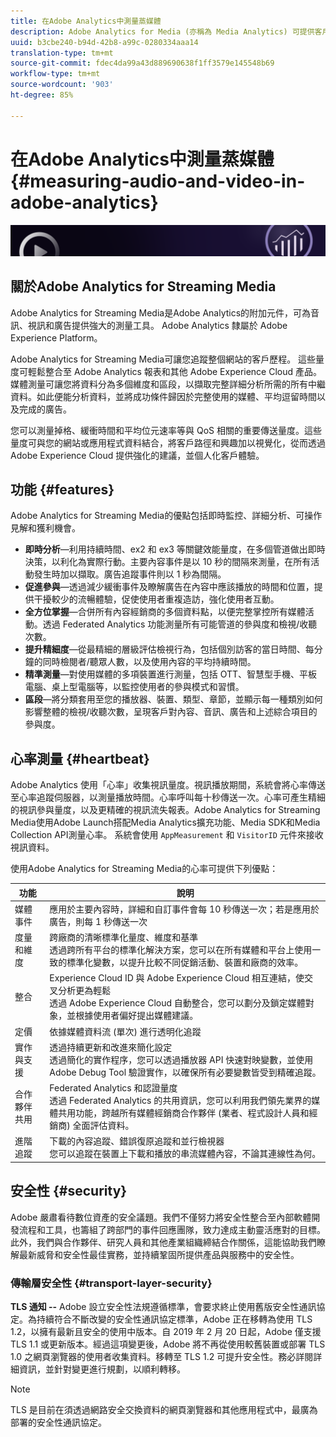 ```yaml
---
title: 在Adobe Analytics中測量蒸媒體
description: Adobe Analytics for Media (亦稱為 Media Analytics) 可提供客戶強大的內容、音訊和廣告媒體測量。
uuid: b3cbe240-b94d-42b8-a99c-0280334aaa14
translation-type: tm+mt
source-git-commit: fdec4da99a43d889690638f1ff3579e145548b69
workflow-type: tm+mt
source-wordcount: '903'
ht-degree: 85%

---
```



# 在Adobe Analytics中測量蒸媒體{#measuring-audio-and-video-in-adobe-analytics}

![橫幅](./assets/media_analytics_banner.png)

## 關於Adobe Analytics for Streaming Media

Adobe Analytics for Streaming Media是Adobe Analytics的附加元件，可為音訊、視訊和廣告提供強大的測量工具。 Adobe Analytics 隸屬於 Adobe Experience Platform。

Adobe Analytics for Streaming Media可讓您追蹤整個網站的客戶歷程。 這些量度可輕鬆整合至 Adobe Analytics 報表和其他 Adobe Experience Cloud 產品。媒體測量可讓您將資料分為多個維度和區段，以擷取完整詳細分析所需的所有中繼資料。如此便能分析資料，並將成功條件歸因於完整使用的媒體、平均逗留時間以及完成的廣告。

您可以測量掉格、緩衝時間和平均位元速率等與 QoS 相關的重要傳送量度。這些量度可與您的網站或應用程式資料結合，將客戶路徑和興趣加以視覺化，從而透過 Adobe Experience Cloud 提供強化的建議，並個人化客戶體驗。

## 功能 {#features}

Adobe Analytics for Streaming Media的優點包括即時監控、詳細分析、可操作見解和獲利機會。
* **即時分析**—利用持續時間、ex2 和 ex3 等關鍵效能量度，在多個管道做出即時決策，以利化為實際行動。主要內容事件是以 10 秒的間隔來測量，在所有活動發生時加以擷取。廣告追蹤事件則以 1 秒為間隔。
* **促進參與**—透過減少緩衝事件及瞭解廣告在內容中應該播放的時間和位置，提供干擾較少的流暢體驗，促使使用者重複造訪，強化使用者互動。
* **全方位掌握**—合併所有內容經銷商的多個資料點，以便完整掌控所有媒體活動。透過 Federated Analytics 功能測量所有可能管道的參與度和檢視/收聽次數。
* **提升精細度**—從最精細的層級評估檢視行為，包括個別訪客的當日時間、每分鐘的同時檢閱者/聽眾人數，以及使用內容的平均持續時間。
* **精準測量**—對使用媒體的多項裝置進行測量，包括 OTT、智慧型手機、平板電腦、桌上型電腦等，以監控使用者的參與模式和習慣。
* **區段**—將分類套用至您的播放器、裝置、類型、章節，並顯示每一種類別如何影響整體的檢視/收聽次數，呈現客戶對內容、音訊、廣告和上述綜合項目的參與度。

## 心率測量 {#heartbeat}

Adobe Analytics 使用「心率」收集視訊量度。視訊播放期間，系統會將心率傳送至心率追蹤伺服器，以測量播放時間。心率呼叫每十秒傳送一次。心率可產生精細的視訊參與量度，以及更精確的視訊流失報表。Adobe Analytics for Streaming Media使用Adobe Launch搭配Media Analytics擴充功能、Media SDK和Media Collection API測量心率。 系統會使用 `AppMeasurement` 和 `VisitorID` 元件來接收視訊資料。

使用Adobe Analytics for Streaming Media的心率可提供下列優點：

| 功能 | 說明 |
|----------------------------|-----------------------------------------------------------------------------------------------------------------------------------------------------------------------------------------------------------------------------------------------------------------------------------------------|
| 媒體事件 | 應用於主要內容時，詳細和自訂事件會每 10 秒傳送一次；若是應用於廣告，則每 1 秒傳送一次 |
| 度量和維度 | 跨廠商的清晰標準化量度、維度和基準<br>透過跨所有平台的標準化解決方案，您可以在所有媒體和平台上使用一致的標準化變數，以提升比較不同促銷活動、裝置和廠商的效率。 |
| 整合 | Experience Cloud ID 與 Adobe Experience Cloud 相互連結，使交叉分析更為輕鬆<br>透過 Adobe Experience Cloud 自動整合，您可以劃分及鎖定媒體對象，並根據使用者偏好提出媒體建議。 |
| 定價 | 依據媒體資料流 (單次) 進行透明化追蹤 |
| 實作與支援 | 透過持續更新和改進來簡化設定<br>透過簡化的實作程序，您可以透過播放器 API 快速對映變數，並使用 Adobe Debug Tool 驗證實作，以確保所有必要變數皆受到精確追蹤。 |
| 合作夥伴共用 | Federated Analytics 和認證量度<br>透過 Federated Analytics 的共用資訊，您可以利用我們領先業界的媒體共用功能，跨越所有媒體經銷商合作夥伴 (業者、程式設計人員和經銷商) 全面評估資料。 |
| 進階追蹤 | 下載的內容追蹤、錯誤復原追蹤和並行檢視器<br>您可以追蹤在裝置上下載和播放的串流媒體內容，不論其連線性為何。 |



## 安全性 {#security}

Adobe 嚴肅看待數位資產的安全議題。我們不僅努力將安全性整合至內部軟體開發流程和工具，也籌組了跨部門的事件回應團隊，致力達成主動靈活應對的目標。此外，我們與合作夥伴、研究人員和其他產業組織締結合作關係，這能協助我們瞭解最新威脅和安全性最佳實務，並持續鞏固所提供產品與服務中的安全性。


### 傳輸層安全性 {#transport-layer-security}

**TLS 通知 --** Adobe 設立安全性法規遵循標準，會要求終止使用舊版安全性通訊協定。為持續符合不斷改變的安全性通訊協定標準，Adobe 正在移轉為使用 TLS 1.2，以擁有最新且安全的使用中版本。自 2019 年 2 月 20 日起，Adobe 僅支援 TLS 1.1 或更新版本。經過這項變更後，Adobe 將不再從使用較舊裝置或部署 TLS 1.0 之網頁瀏覽器的使用者收集資料。移轉至 TLS 1.2 可提升安全性。務必詳閱詳細資訊，並針對變更進行規劃，以順利轉移。

>[!NOTE]
>
>TLS 是目前在須透過網路安全交換資料的網頁瀏覽器和其他應用程式中，最廣為部署的安全性通訊協定。
